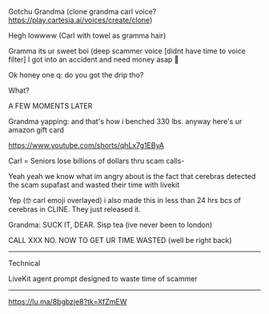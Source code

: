 Gotchu Grandma (clone grandma carl voice? https://play.cartesia.ai/voices/create/clone)

Hegh lowwww (Carl with towel as gramma hair)

Gramma its ur sweet boi (deep scammer voice [didnt have time to voice filter] I got into an accident and need money asap 🥴

Ok honey one q: do you got the drip tho?

What?

A FEW MOMENTS LATER

Grandma yapping: and that's how i benched 330 lbs. anyway here's ur amazon gift card

<https://www.youtube.com/shorts/qhLx7g1EByA>

Carl = Seniors lose billions of dollars thru scam calls-

Yeah yeah we know what im angry about is the fact that cerebras detected the scam supafast and wasted their time with livekit

Yep (🤓 carl emoji overlayed) i also made this in less than 24 hrs bcs of cerebras in CLINE. They just released it.

Grandma: SUCK IT, DEAR. Sisp tea (ive never been to london)

CALL XXX NO. NOW TO GET UR TIME WASTED (well be right back)

___

Technical

LiveKit agent prompt designed to waste time of scammer

____

<https://lu.ma/8bgbzje8?tk=XfZmEW>
